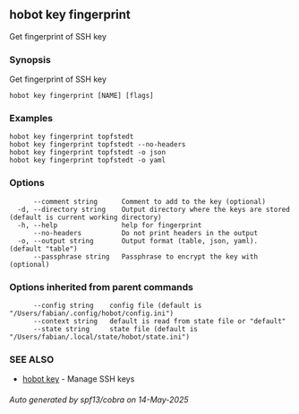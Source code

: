## hobot key fingerprint

Get fingerprint of SSH key

### Synopsis

Get fingerprint of SSH key

```
hobot key fingerprint [NAME] [flags]
```

### Examples

```
hobot key fingerprint topfstedt
hobot key fingerprint topfstedt --no-headers
hobot key fingerprint topfstedt -o json
hobot key fingerprint topfstedt -o yaml
```

### Options

```
      --comment string      Comment to add to the key (optional)
  -d, --directory string    Output directory where the keys are stored (default is current working directory)
  -h, --help                help for fingerprint
      --no-headers          Do not print headers in the output
  -o, --output string       Output format (table, json, yaml). (default "table")
      --passphrase string   Passphrase to encrypt the key with (optional)
```

### Options inherited from parent commands

```
      --config string    config file (default is "/Users/fabian/.config/hobot/config.ini")
      --context string   default is read from state file or "default"
      --state string     state file (default is "/Users/fabian/.local/state/hobot/state.ini")
```

### SEE ALSO

* [hobot key](hobot_key.md)	 - Manage SSH keys

###### Auto generated by spf13/cobra on 14-May-2025
